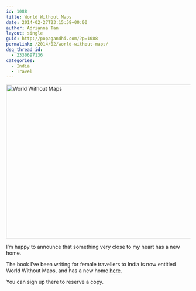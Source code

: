 ```yaml
---
id: 1088
title: World Without Maps
date: 2014-02-27T23:15:58+00:00
author: Adrianna Tan
layout: single
guid: http://popagandhi.com/?p=1088
permalink: /2014/02/world-without-maps/
dsq_thread_id:
  - 2330697136
categories:
  - India
  - Travel
---
```

<img src="http://res.cloudinary.com/dmchbvarm/image/upload/v1456562732/femaleche_yshxnj.png" alt="World Without Maps" width="960" height="420" class="alignnone size-full wp-image-1089" />

I&#8217;m happy to announce that something very close to my heart has a new home.

The book I&#8217;ve been writing for female travellers to India is now entitled World Without Maps, and has a new home [here](http://worldwithoutmaps.com).

You can sign up there to reserve a copy.

